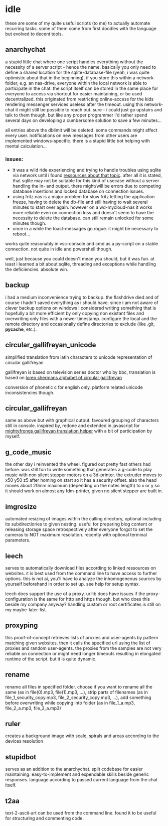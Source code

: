 # idle

these are some of my quite useful scripts (to me) to actually automate recurring tasks.
some of them come from first doodles with the language but evolved to decent tools.

## anarchychat
a stupid little chat where one script handles everything without the necessity of a server script - hence the name. basically you only need to define a shared location for the sqlite-database-file (yeah, i was quite optimistic about that in the beginning). if you store this within a network-folder, e.g. an nas-drive, everyone within the local network is able to participate in the chat. the script itself can be stored in the same place for everyone to access via shortcut for easier maintaining, or be used decentralized. this originated from restricting online-access for the kids rendering messenger services useless after the timeout. using this network-chat it might still be possible to reach out. sure - i could just go upstairs and talk to them though, but like any proper programmer i'd rather spend several days on developing a cumbersome solution to save a few minutes...

all entries above the dblimit will be deleted. some commands might affect every user. notifications on new messages from other users are implemented windows-specific. there is a stupid little bot helping with mental calculation...

### issues:
* it was a wild ride experiencing and trying to handle troubles using sqlite via network until i found [ressources about that topic](https://www.sqlite.org/useovernet.html). after all it is stated, that sqlite may not be suitable for this kind of usecase without a server handling the in- and output. there might/will be errors due to competing database insertions and locked database on connection issues.
* using fritz.nas is a major problem for slow fritz letting the application freeze, having to delete the db-file and still having to wait several minutes to start over again. however on a wd-mycloud-nas it works more reliable even on connection loss and doesn't seem to have the necessity to delete the database. can still remain unlocked for some minutes though.
* once in a while the toast-messages go rogue. it might be necessary to reboot...

works quite reasonably in vsc-console and cmd as a py-script on a stable connection. not quite in idle and powershell though.

well, just because you could doesn't mean you should, but it was fun. at least i learned a bit about sqlite, threading and exceptions while handling the deficiencies. absolute win.

## backup
i had a medium inconvenience trying to backup. the flashdrive died and of course i hadn't saved everything as i should have. since i am not aware of clever backup options on windows i considered writing something that is hopefully a bit more efficient by only copying non existant files and overwriting only files with a newer timestamp.
configure the local and the remote directory and occasionally define directories to exclude (like .git, __pycache__, etc.).

## circular_gallifreyan_unicode
simplified translation from latin characters to unicode representation of circular gallifreyan

gallifreyan is based on television series doctor who by bbc, translation is based on [loren shermans alphabet of circular gallifreyan](http://shermansplanet.com/gallifreyan/guide.pdf)

conversion of phonetic c for english only. platform related unicode inconsistencies though.

## circular_gallifreyan
same as above but with graphical output. favoured grouping of characters still in console. inspired by, redone and extended in javascript for [mightyfrongs gallifreyan translation helper](https://github.com/Mightyfrong/gallifreyan-translation-helper) with a bit of participation by myself.

## g_code_music
the other day i reinvented the wheel. figured out pretty fast others had before. was still fun to write something that generates a g-code to play music with non silent stepper motors on a 3d-printer.
the extruder moves to x50 y50 z5 after homing on start so it has a security offset. also the head moves about 20mm maximum (depending on the notes length) to x or y so it should work on almost any fdm-printer, given no silent stepper are built in.

## imgresize
automated resizing of images within the calling directory, optional including its subdirectiories to given nesting. useful for preparing blog content or releasing storage space retrospectively after everyone forgot to set the cameras to NOT maximum resolution. recently with optional terminal parameters.

## leech
serves to automatically download files according to linked ressources on websites. it is best used from the command line to have access to further options. this is not ai, you'll have to analyze the inhomogeneous sources by yourself beforehand in order to set up. see help for setup syntax.

leech does support the use of a proxy. urllib does have issues if the proxy-configuration is the same for http and https though. but who does this beside my company anyway? handling custom or root certificates is still on my maybe-later-list. 

## proxyping
this proof-of-concept retrieves lists of proxies and user-agents by pattern matching given websites. then it calls the specified url using the list of proxies and random user-agents. the proxies from the samples are not very reliable on connection or might need longer timeouts resulting in elongated runtime of the script. but it is quite dynamic.

## rename
rename all files in specified folder. choose if you want to rename all the same (as in file(0).mp3, file(1).mp3, ...), strip parts of filenames (as in file_1_security_copy.mp3, file_2_security_copy.mp3, ...), add something before overwriting while copying into folder (as in file_1_a.mp3, file_2_a.mp3, file_3_a.mp3)

## ruler
creates a background image with scale, spirals and areas according to the devices resolution

## stupidbot
serves as an addition to the anarchychat. split codebase for easier maintaining.
easy-to-implement and expendable skills beside generic responses. language according to passed current language from the chat itself.

## t2aa
text-2-ascii-art can be used from the command line. found it to be useful for structuring and commenting code.